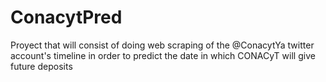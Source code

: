 # ConacytPred
Proyect that will consist of doing web scraping of the @ConacytYa twitter account's timeline in order to predict the date in which CONACyT will give future deposits
